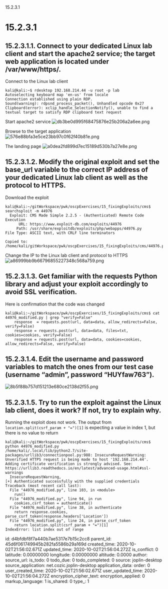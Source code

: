 15.2.3.1

# 15.2.3.1
## 15.2.3.1.1. Connect to your dedicated Linux lab client and start the apache2 service; the target web application is located under **/var/www/https/**.

Connect to the Linux lab client
```plaintext
kali@kali:~$ rdesktop 192.168.214.44 -u root -p lab
Autoselecting keyboard map 'en-us' from locale
Connection established using plain RDP.
Sound(warning): rdpsnd_process_packet(), Unhandled opcode 0x27
Clipboard(error): xclip_handle_SelectionNotify(), unable to find a textual target to satisfy RDP clipboard text request
```

Start apache2 service
![db3be0d995f68475876e25b206a2a6ee.png](:/9ced560c0227495c9a2fce001721b6bc)

Browse to the target application
![576e88bfa3e5ce23bb97c0f62f40b81e.png](:/b6fb36a33ac144a7a62d3e9c19e87a10)

The landing page
![a0dea2fd899d7ec15189d530b7a27e8e.png](:/d1861ab831cd4e8ab7ded5a757f85ec5)




## 15.2.3.1.2. Modify the original exploit and set the base_url variable to the correct IP address of your dedicated Linux lab client as well as the protocol to HTTPS.

Download the exploit
```
kali@kali:~/gitWorkspace/pwk/oscpExercises/15_fixingExploits/cms$ searchsploit -m 44976
  Exploit: CMS Made Simple 2.2.5 - (Authenticated) Remote Code Execution
      URL: https://www.exploit-db.com/exploits/44976
     Path: /usr/share/exploitdb/exploits/php/webapps/44976.py
File Type: ASCII text, with CRLF line terminators

Copied to: /home/kali/gitWorkspace/pwk/oscpExercises/15_fixingExploits/cms/44976.py
```

Change the IP to the Linux lab client and protocol to HTTPS
![a86999bb9b66796855227348c568a759.png](:/03f4c0a5d38743e89f42919c2e834ab6)


## 15.2.3.1.3. Get familiar with the requests Python library and adjust your exploit accordingly to avoid SSL verification.
Here is confirmation that the code was changed
```plaintext
kali@kali:~/gitWorkspace/pwk/oscpExercises/15_fixingExploits/cms$ cat 44976_modified.py | grep "verify=False"
    response  = requests.post(url, data=data, allow_redirects=False, verify=False)
    response = requests.post(url, data=data, files=txt, cookies=cookies, verify=False)
    response = requests.post(url, data=data, cookies=cookies, allow_redirects=False, verify=False)
```



## 15.2.3.1.4. Edit the username and password variables to match the ones from our test case (username “admin”, password “HUYfaw763”).
![8b5f88b757d151213e680ce2138d2f55.png](:/0786dd81561b4ddeba3d15778c3d953a)





## 15.2.3.1.5. Try to run the exploit against the Linux lab client, does it work? If not, try to explain why.

Running the exploit does not work. The output from `location.split(csrf_param + "=")[1]` is expecting a value in index 1, but there is no value to return

```plaintext
kali@kali:~/gitWorkspace/pwk/oscpExercises/15_fixingExploits/cms$ python 44976_modified.py 
/home/kali/.local/lib/python2.7/site-packages/urllib3/connectionpool.py:988: InsecureRequestWarning: Unverified HTTPS request is being made to host '192.168.214.44'. Adding certificate verification is strongly advised. See: https://urllib3.readthedocs.io/en/latest/advanced-usage.html#ssl-warnings
  InsecureRequestWarning,
[+] Authenticated successfully with the supplied credentials
Traceback (most recent call last):
  File "44976_modified.py", line 103, in <module>
    run()
  File "44976_modified.py", line 94, in run
    cookies,csrf_token = authenticate()
  File "44976_modified.py", line 38, in authenticate
    return response.cookies, parse_csrf_token(response.headers['Location'])
  File "44976_modified.py", line 24, in parse_csrf_token
    return location.split(csrf_param + "=")[1]
IndexError: list index out of range
```

id: d4bfdbf8f7a440b7ae5317e7b15c2cc8
parent_id: 45d6f061749945b282fa5586b29a169d
created_time: 2020-10-02T21:56:02.671Z
updated_time: 2020-10-02T21:56:04.272Z
is_conflict: 0
latitude: 0.00000000
longitude: 0.00000000
altitude: 0.0000
author: 
source_url: 
is_todo: 0
todo_due: 0
todo_completed: 0
source: joplin-desktop
source_application: net.cozic.joplin-desktop
application_data: 
order: 0
user_created_time: 2020-10-02T21:56:02.671Z
user_updated_time: 2020-10-02T21:56:04.272Z
encryption_cipher_text: 
encryption_applied: 0
markup_language: 1
is_shared: 0
type_: 1